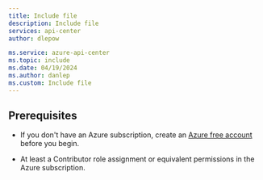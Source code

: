 ```yaml
---
title: Include file
description: Include file
services: api-center
author: dlepow

ms.service: azure-api-center
ms.topic: include
ms.date: 04/19/2024
ms.author: danlep
ms.custom: Include file
---
```


## Prerequisites

* If you don't have an Azure subscription, create an [Azure free account](https://azure.microsoft.com/pricing/purchase-options/azure-account?cid=msft_learn) before you begin.

* At least a Contributor role assignment or equivalent permissions in the Azure subscription. 